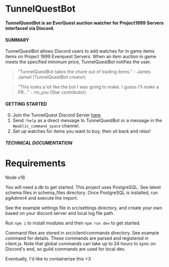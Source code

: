 # TunnelQuestBot

**TunnelQuestBot is an EverQuest auction watcher for Project1999 Servers
interfaced via Discord.**

#### SUMMARY
TunnelQuestBot allows Discord users to add watches for in game items
items on Project 1999 Everquest Servers.  When an item auction in game meets
the specified minimum price, TunnelQuestBot notifies the user.

> "TunnelQuestBot takes the chore out of trading items." - James Jamail (TunnelQuestBot creator)

> "This looks a lot like the bot I was going to make. I guess I'll make a PR..." - rm_you (Star contributor)
 

#### GETTING STARTED

0. Join the TunnelQuest Discord Server [here](https://discord.gg/6XwXttJ).
0. Send `!help` as a direct message to TunnelQuestBot or a message in the
   `#public_command_space` channel.
0. Set up watches for items you want to buy, then sit back and relax!

##### TECHNICAL DOCUMENTATION

# Requirements

Node v16

You will need a db to get started.  This project uses PostgreSQL. See latest schema files in schema_files directory.  Once PostgreSQL is installed, run pgAdmin4 and execute the import.

See the example settings file in src/settings directory, and create your own based on your discord server and local log file path.

Run `npm i` to install modules and then `npm run dev` to get started.

Command files are stored in src/client/commands directory.  See example command for details.  These commands are parsed and registered in client.js.  Note that global commands can take up to 24 hours to sync on Discord's end, so guild commands are used for local dev.

Eventually, I'd like to containerize this <3